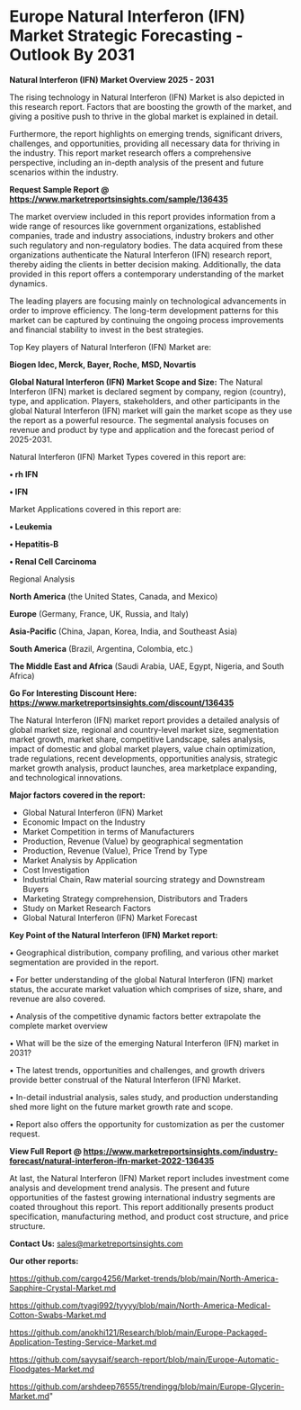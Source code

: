  # Europe Natural Interferon (IFN) Market Strategic Forecasting - Outlook By 2031

<Strong> Natural Interferon (IFN) Market Overview 2025 - 2031</strong>

The rising technology in Natural Interferon (IFN) Market is also depicted in this research report. Factors that are boosting the growth of the market, and giving a positive push to thrive in the global market is explained in detail.

Furthermore, the report highlights on emerging trends, significant drivers, challenges, and opportunities, providing all necessary data for thriving in the industry. This report market research offers a comprehensive perspective, including an in-depth analysis of the present and future scenarios within the industry.

<strong>Request Sample Report @ <a href=https://www.marketreportsinsights.com/sample/136435>https://www.marketreportsinsights.com/sample/136435</a></strong>

The market overview included in this report provides information from a wide range of resources like government organizations, established companies, trade and industry associations, industry brokers and other such regulatory and non-regulatory bodies. The data acquired from these organizations authenticate the Natural Interferon (IFN) research report, thereby aiding the clients in better decision making. Additionally, the data provided in this report offers a contemporary understanding of the market dynamics.

The leading players are focusing mainly on technological advancements in order to improve efficiency. The long-term development patterns for this market can be captured by continuing the ongoing process improvements and financial stability to invest in the best strategies.

Top Key players of Natural Interferon (IFN) Market are:

<strong>Biogen Idec, Merck, Bayer, Roche, MSD, Novartis</strong>

<strong><b>Global Natural Interferon (IFN) Market Scope and Size:</b></strong>
The Natural Interferon (IFN) market is declared segment by company, region (country), type, and application. Players, stakeholders, and other participants in the global Natural Interferon (IFN) market will gain the market scope as they use the report as a powerful resource. The segmental analysis focuses on revenue and product by type and application and the forecast period of 2025-2031.

Natural Interferon (IFN) Market Types covered in this report are:

<strong>• rh IFN

• IFN</strong>

Market Applications covered in this report are:

<strong>• Leukemia

• Hepatitis-B

• Renal Cell Carcinoma</strong> 

Regional Analysis

<strong>North America</strong> (the United States, Canada, and Mexico)

<strong>Europe</strong> (Germany, France, UK, Russia, and Italy)

<strong>Asia-Pacific</strong> (China, Japan, Korea, India, and Southeast Asia)

<strong>South America</strong> (Brazil, Argentina, Colombia, etc.)

<strong>The Middle East and Africa</strong> (Saudi Arabia, UAE, Egypt, Nigeria, and South Africa)

<strong>Go For Interesting Discount Here: <a href=https://www.marketreportsinsights.com/discount/136435>https://www.marketreportsinsights.com/discount/136435</a></strong>

The Natural Interferon (IFN) market report provides a detailed analysis of global market size, regional and country-level market size, segmentation market growth, market share, competitive Landscape, sales analysis, impact of domestic and global market players, value chain optimization, trade regulations, recent developments, opportunities analysis, strategic market growth analysis, product launches, area marketplace expanding, and technological innovations.

<strong><b>Major factors covered in the report:</b></strong>
<ul>
  <li>Global Natural Interferon (IFN) Market </li>
  <li>Economic Impact on the Industry</li>
  <li>Market Competition in terms of Manufacturers</li>
  <li>Production, Revenue (Value) by geographical segmentation</li>
  <li>Production, Revenue (Value), Price Trend by Type</li>
  <li>Market Analysis by Application</li>
  <li>Cost Investigation</li>
  <li>Industrial Chain, Raw material sourcing strategy and Downstream Buyers</li>
  <li>Marketing Strategy comprehension, Distributors and Traders</li>
  <li>Study on Market Research Factors</li>
  <li>Global Natural Interferon (IFN) Market Forecast</li>
</ul>

<strong><b>Key Point of the Natural Interferon (IFN) Market report:</b></strong>

• Geographical distribution, company profiling, and various other market segmentation are provided in the report.

• For better understanding of the global Natural Interferon (IFN) market status, the accurate market valuation which comprises of size, share, and revenue are also covered.

• Analysis of the competitive dynamic factors better extrapolate the complete market overview

• What will be the size of the emerging Natural Interferon (IFN) market in 2031?

• The latest trends, opportunities and challenges, and growth drivers provide better construal of the Natural Interferon (IFN) Market.

• In-detail industrial analysis, sales study, and production understanding shed more light on the future market growth rate and scope.

• Report also offers the opportunity for customization as per the customer request.

<strong><b>View Full Report @ <a href=https://www.marketreportsinsights.com/industry-forecast/natural-interferon-ifn-market-2022-136435>https://www.marketreportsinsights.com/industry-forecast/natural-interferon-ifn-market-2022-136435</a></b></strong>


At last, the Natural Interferon (IFN) Market report includes investment come analysis and development trend analysis. The present and future opportunities of the fastest growing international industry segments are coated throughout this report. This report additionally presents product specification, manufacturing method, and product cost structure, and price structure.

<strong>Contact Us:</strong>
sales@marketreportsinsights.com

<strong>Our other reports:</strong>

<a href=https://github.com/cargo4256/Market-trends/blob/main/North-America-Sapphire-Crystal-Market.md>https://github.com/cargo4256/Market-trends/blob/main/North-America-Sapphire-Crystal-Market.md</a>

<a href=https://github.com/tyagi992/tyyyy/blob/main/North-America-Medical-Cotton-Swabs-Market.md>https://github.com/tyagi992/tyyyy/blob/main/North-America-Medical-Cotton-Swabs-Market.md</a>

<a href=https://github.com/anokhi121/Research/blob/main/Europe-Packaged-Application-Testing-Service-Market.md>https://github.com/anokhi121/Research/blob/main/Europe-Packaged-Application-Testing-Service-Market.md</a>

<a href=https://github.com/sayysaif/search-report/blob/main/Europe-Automatic-Floodgates-Market.md>https://github.com/sayysaif/search-report/blob/main/Europe-Automatic-Floodgates-Market.md</a>

<a href=https://github.com/arshdeep76555/trendingg/blob/main/Europe-Glycerin-Market.md>https://github.com/arshdeep76555/trendingg/blob/main/Europe-Glycerin-Market.md</a>"
